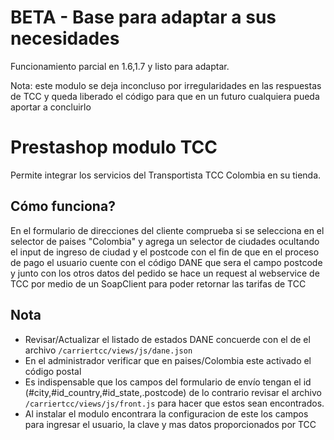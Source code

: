# BETA - Base para adaptar a sus necesidades
Funcionamiento parcial en 1.6,1.7 y listo para adaptar.

Nota: este modulo se deja inconcluso por irregularidades en las respuestas de TCC y queda liberado el código para que en un futuro cualquiera pueda aportar a concluirlo


# Prestashop modulo TCC
Permite integrar los servicios del Transportista TCC Colombia en su tienda.

## Cómo funciona?
En el formulario de direcciones del cliente comprueba si se selecciona en el selector de paises "Colombia" y agrega un selector de ciudades ocultando el input de ingreso de ciudad y el postcode con el fin de que en el proceso de pago el usuario cuente con el código DANE que sera el campo postcode y junto con los otros datos del pedido se hace un request al webservice de TCC por medio de un SoapClient para poder retornar las tarifas de TCC


## Nota
- Revisar/Actualizar el listado de estados DANE concuerde con el de el archivo `/carriertcc/views/js/dane.json`
- En el administrador verificar que en paises/Colombia este activado el código postal
- Es indispensable que los campos del formulario de envío tengan el id (#city,#id_country,#id_state,.postcode) de lo contrario revisar el archivo `/carriertcc/views/js/front.js` para hacer que estos sean encontrados.
- Al instalar el modulo encontrara la configuracion de este los campos para ingresar el usuario, la clave y mas datos proporcionados por TCC
